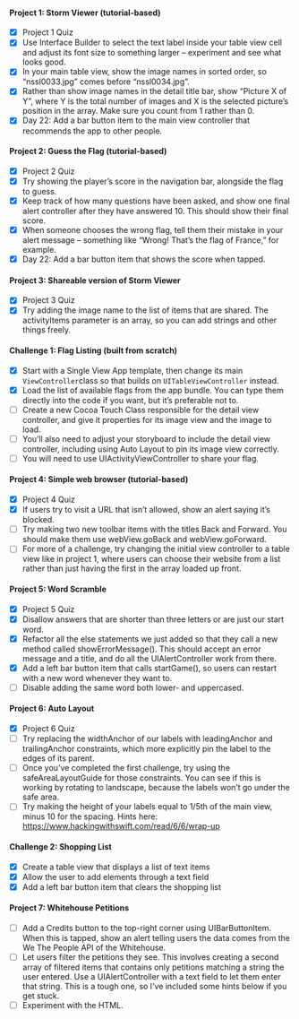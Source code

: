 #### Project 1: Storm Viewer (tutorial-based)
- [x] Project 1 Quiz
- [x] Use Interface Builder to select the text label inside your table view cell and adjust its font size to something larger – experiment and see what looks good.
- [x] In your main table view, show the image names in sorted order, so “nssl0033.jpg” comes before “nssl0034.jpg”.
- [x] Rather than show image names in the detail title bar, show “Picture X of Y”, where Y is the total number of images and X is the selected picture’s position in the array. Make sure you count from 1 rather than 0.
- [x] Day 22: Add a bar button item to the main view controller that recommends the app to other people.

#### Project 2: Guess the Flag (tutorial-based)
- [x] Project 2 Quiz
- [x] Try showing the player’s score in the navigation bar, alongside the flag to guess.
- [x] Keep track of how many questions have been asked, and show one final alert controller after they have answered 10. This should show their final score.
- [x] When someone chooses the wrong flag, tell them their mistake in your alert message – something like “Wrong! That’s the flag of France,” for example.
- [x] Day 22: Add a bar button item that shows the score when tapped.

#### Project 3: Shareable version of Storm Viewer
- [x] Project 3 Quiz
- [x] Try adding the image name to the list of items that are shared. The activityItems parameter is an array, so you can add strings and other things freely.

#### Challenge 1: Flag Listing (built from scratch)
- [x] Start with a Single View App template, then change its main `ViewController`class so that builds on `UITableViewController` instead.
- [x] Load the list of available flags from the app bundle. You can type them directly into the code if you want, but it’s preferable not to.
- [ ] Create a new Cocoa Touch Class responsible for the detail view controller, and give it properties for its image view and the image to load.
- [ ] You’ll also need to adjust your storyboard to include the detail view controller, including using Auto Layout to pin its image view correctly.
- [ ] You will need to use UIActivityViewController to share your flag.

#### Project 4: Simple web browser (tutorial-based)
- [x] Project 4 Quiz
- [x] If users try to visit a URL that isn’t allowed, show an alert saying it’s blocked.
- [ ] Try making two new toolbar items with the titles Back and Forward. You should make them use webView.goBack and webView.goForward.
- [ ] For more of a challenge, try changing the initial view controller to a table view like in project 1, where users can choose their website from a list rather than just having the first in the array loaded up front.

#### Project 5: Word Scramble
- [x] Project 5 Quiz
- [x] Disallow answers that are shorter than three letters or are just our start word.
- [x] Refactor all the else statements we just added so that they call a new method called showErrorMessage(). This should accept an error message and a title, and do all the UIAlertController work from there.
- [x] Add a left bar button item that calls startGame(), so users can restart with a new word whenever they want to.
- [ ] Disable adding the same word both lower- and uppercased.

#### Project 6: Auto Layout
- [x] Project 6 Quiz
- [ ] Try replacing the widthAnchor of our labels with leadingAnchor and trailingAnchor constraints, which more explicitly pin the label to the edges of its parent.
- [ ] Once you’ve completed the first challenge, try using the safeAreaLayoutGuide for those constraints. You can see if this is working by rotating to landscape, because the labels won’t go under the safe area.
- [ ] Try making the height of your labels equal to 1/5th of the main view, minus 10 for the spacing. Hints here: https://www.hackingwithswift.com/read/6/6/wrap-up

#### Challenge 2: Shopping List
- [x] Create a table view that displays a list of text items
- [x] Allow the user to add elements through a text field
- [x] Add a left bar button item that clears the shopping list

#### Project 7: Whitehouse Petitions
- [ ] Add a Credits button to the top-right corner using UIBarButtonItem. When this is tapped, show an alert telling users the data comes from the We The People API of the Whitehouse.
- [ ] Let users filter the petitions they see. This involves creating a second array of filtered items that contains only petitions matching a string the user entered. Use a UIAlertController with a text field to let them enter that string. This is a tough one, so I’ve included some hints below if you get stuck.
- [ ] Experiment with the HTML.
